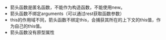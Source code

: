 - 箭头函数是匿名函数，不能作为构造函数，不能使用new。
- 箭头函数不绑定arguments（可以通过rest获取函数参数）
- this的作用域不同，箭头函数不绑定this，会捕获其所在的上下文的this值，作为自己的this值。
- 箭头函数没有原型属性